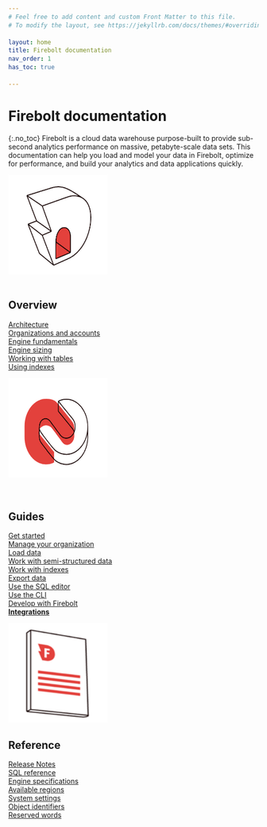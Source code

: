 ```yaml
---
# Feel free to add content and custom Front Matter to this file.
# To modify the layout, see https://jekyllrb.com/docs/themes/#overriding-theme-defaults

layout: home
title: Firebolt documentation
nav_order: 1
has_toc: true

---
```

# Firebolt documentation
{:.no_toc}
Firebolt is a cloud data warehouse purpose-built to provide sub-second analytics performance on massive, petabyte-scale data sets. This documentation can help you load and model your data in Firebolt, optimize for performance, and build your analytics and data applications quickly.

<div class="row">
  <div class="column">
    <div class="img-fluid"><img src="assets/images/docs_getting_started_illustration.png" alt="Overview" width=200px height=200px></div>
    <br>
    <h2>Overview</h2>
    <p><a href="https://docs.firebolt.io/architecture-overview">Architecture</a>
    <br><a href="https://special-disco-436d3e6a.pages.github.io/Overview/organizations-accounts.html">Organizations and accounts</a>
    <br><a href="https://special-disco-436d3e6a.pages.github.io/Overview/understanding-engine-fundamentals.html">Engine fundamentals</a>
    <br><a href="https://special-disco-436d3e6a.pages.github.io/Overview/choosing-an-engine.html">Engine sizing</a>
    <br><a href="https://special-disco-436d3e6a.pages.github.io/Overview/working-with-tables.html">Working with tables</a>
    <br><a href="https://special-disco-436d3e6a.pages.github.io/Overview/using-indexes.html">Using indexes</a></p>
  </div>
  <div class="column">
    <div class="img-fluid"><img src="assets/images/docs_shedule_call_illustration.png" alt="Guides" width=200px height=200px></div>
    <br><br>
    <h2>Guides</h2>
    <p><a href="https://special-disco-436d3e6a.pages.github.io/Guides/getting-started.html">Get started</a>
    <br><a href="https://special-disco-436d3e6a.pages.github.io/Guides/managing-your-organization/">Manage your organization</a>
    <br><a href="https://special-disco-436d3e6a.pages.github.io/Guides/loading-data/loading-data.html">Load data</a>
    <br><a href="https://special-disco-436d3e6a.pages.github.io/Guides/working-with-semi-structured-data/working-with-semi-structured-data.html">Work with semi-structured data</a>
    <br><a href="https://special-disco-436d3e6a.pages.github.io/Guides/working-with-indexes.html">Work with indexes</a>
    <br><a href="https://special-disco-436d3e6a.pages.github.io/Guides/exporting-query-results.html">Export data</a>
    <br><a href="https://special-disco-436d3e6a.pages.github.io/Guides/using-the-sql-editor/using-the-sql-editor.html">Use the SQL editor</a>
    <br><a href="https://special-disco-436d3e6a.pages.github.io/Guides/using-the-sql-editor/using-the-cli.html">Use the CLI</a>
    <br><a href="https://special-disco-436d3e6a.pages.github.io/Guides/developing-with-firebolt/">Develop with Firebolt</a>
    <br><strong><a href="https://special-disco-436d3e6a.pages.github.io/Guides/integrations/">Integrations</a></strong></p>
  </div>
  <div class="column">
    <div class="img-fluid"><img src="assets/images/docs_whitepaper_illustration.png" alt="Reference" width=200px height=200px></div>
    <h2>Reference</h2>
    <p><a href="https://special-disco-436d3e6a.pages.github.io/Reference/release-notes/release-notes.html">Release Notes</a>
    <br><a href="https://special-disco-436d3e6a.pages.github.io/sql_reference/">SQL reference</a>
    <br><a href="https://special-disco-436d3e6a.pages.github.io/Reference/available-engine-specs.html">Engine specifications</a>
    <br><a href="https://special-disco-436d3e6a.pages.github.io/Reference/available-regions.html">Available regions</a>
    <br><a href="https://special-disco-436d3e6a.pages.github.io/Reference/system-settings.html">System settings</a>
    <br><a href="https://special-disco-436d3e6a.pages.github.io/Reference/identifier-requirements.html">Object identifiers</a>
    <br><a href="https://special-disco-436d3e6a.pages.github.io/Reference/reserved-words.html">Reserved words</a></p>
  </div>
</div>